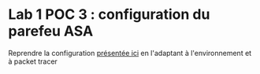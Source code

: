 # Lab 1 POC 3 : configuration du parefeu ASA

Reprendre la configuration [présentée ici](http://blog.isitix.com//main/2018/07/25/configuration-base-asa-5505.html) en l'adaptant à l'environnement et à packet tracer
